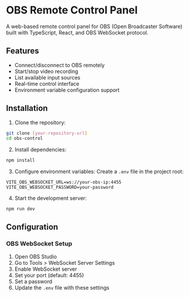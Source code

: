 # OBS Remote Control Panel

A web-based remote control panel for OBS (Open Broadcaster Software) built with TypeScript, React, and OBS WebSocket protocol.

## Features

- Connect/disconnect to OBS remotely
- Start/stop video recording
- List available input sources
- Real-time control interface
- Environment variable configuration support

## Installation

1. Clone the repository:
```bash
git clone [your-repository-url]
cd obs-control
```

2. Install dependencies:
```bash
npm install
```

3. Configure environment variables:
Create a `.env` file in the project root:
```env
VITE_OBS_WEBSOCKET_URL=ws://your-obs-ip:4455
VITE_OBS_WEBSOCKET_PASSWORD=your-password
```

4. Start the development server:
```bash
npm run dev
```

## Configuration

### OBS WebSocket Setup

1. Open OBS Studio
2. Go to Tools > WebSocket Server Settings
3. Enable WebSocket server
4. Set your port (default: 4455)
5. Set a password
6. Update the `.env` file with these settings
